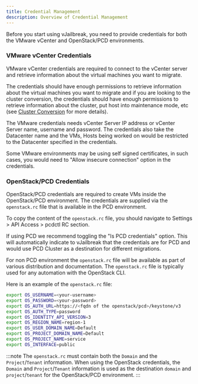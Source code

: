 ```yaml
---
title: Credential Management
description: Overview of Credential Management
---
```


Before you start using vJailbreak, you need to provide credentials for both the VMware vCenter and OpenStack/PCD environments.

### VMware vCenter Credentials
VMware vCenter credentials are required to connect to the vCenter server and retrieve information about the virtual machines you want to migrate.

The credentials should have enough permissions to retrieve information about the virtual machines you want to migrate and if you are looking to the cluster conversion, the credentials should have enough permissions to retrieve information about the cluster, put host into maintenance mode, etc (see [Cluster Conversion](../../guides/cluster-conversion/) for more details).

The VMware credentials needs vCenter Server IP address or vCenter Server name, username and password.
The credentials also take the Datacenter name and the VMs, Hosts being worked on would be restricted to the Datacenter specified in the credentials.

Some VMware environments may be using self signed certificates, in such cases, you would need to "Allow insecure connection" option in the credentials.

### OpenStack/PCD Credentials
OpenStack/PCD credentials are required to create VMs inside the OpenStack/PCD environment. The credentials are supplied via the `openstack.rc` file that is available in the PCD environment.

To copy the content of the `openstack.rc` file, you should navigate to Settings > API Access > pcdctl RC section.

If using PCD we recommend toggling the "Is PCD credentials" option. This will automatically indicate to vJailbreak that the credentials are for PCD and would use PCD Cluster as a destination for different migrations.

For non PCD environment the `openstack.rc` file will be available as part of various distribution and documentation. The `openstack.rc` file is typically used for any automation with the OpenStack CLI.

Here is an example of the `openstack.rc` file:

```bash
export OS_USERNAME=<your-username>
export OS_PASSWORD=<your-password>
export OS_AUTH_URL=https://<fqdn of the openstack/pcd>/keystone/v3
export OS_AUTH_TYPE=password
export OS_IDENTITY_API_VERSION=3
export OS_REGION_NAME=region-1
export OS_USER_DOMAIN_NAME=Default
export OS_PROJECT_DOMAIN_NAME=Default
export OS_PROJECT_NAME=service
export OS_INTERFACE=public
```

:::note
The `openstack.rc` must contain both the `Domain` and the `Project`/`Tenant` information. When using the OpenStack credentials, the `Domain` and `Project`/`Tenant` information is used as the destination `domain` and `project`/`tenant` for the OpenStack/PCD environment.
:::
